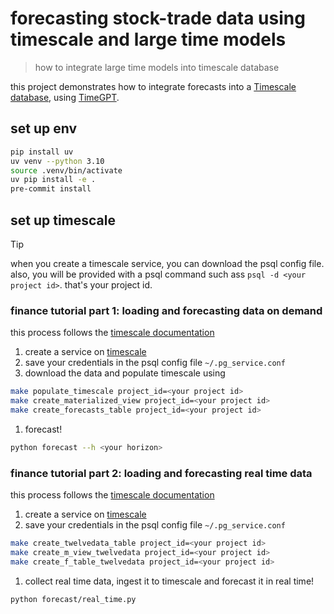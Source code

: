 # forecasting stock-trade data using timescale and large time models 
> how to integrate large time models into timescale database 

this project demonstrates how to integrate forecasts into a [Timescale database](https://docs.timescale.com/), using [TimeGPT](https://docs.nixtla.io/).

## set up env

```bash
pip install uv
uv venv --python 3.10
source .venv/bin/activate
uv pip install -e .
pre-commit install
```

## set up timescale

> [!TIP]
> when you create a timescale service, you can download the psql config file.
> also, you will be provided with a psql command such ass `psql -d <your project id>`.
> that's your project id.

### finance tutorial part 1: loading and forecasting data on demand

this process follows the [timescale documentation](https://docs.timescale.com/tutorials/latest/financial-tick-data/financial-tick-dataset)

1. create a service on [timescale](https://console.cloud.timescale.com/) 
1. save your credentials in the psql config file `~/.pg_service.conf` 
1. download the data and populate timescale using

```bash
make populate_timescale project_id=<your project id>
make create_materialized_view project_id=<your project id>
make create_forecasts_table project_id=<your project id>
```

1. forecast! 

```bash
python forecast --h <your horizon>
```

### finance tutorial part 2: loading and forecasting real time data

this process follows the [timescale documentation](https://docs.timescale.com/tutorials/latest/financial-ingest-real-time/)

1. create a service on [timescale](https://console.cloud.timescale.com/) 
1. save your credentials in the psql config file `~/.pg_service.conf` 

```bash
make create_twelvedata_table project_id=<your project id>
make create_m_view_twelvedata project_id=<your project id>
make create_f_table_twelvedata project_id=<your project id>
```

1. collect real time data, ingest it to timescale and forecast it in real time! 

```bash
python forecast/real_time.py
```
